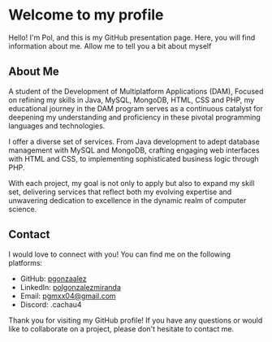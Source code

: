 # Welcome to my profile

Hello! I'm Pol, and this is my GitHub presentation page. Here, you will find information about me. Allow me to tell you a bit about myself

## About Me

A student of the Development of Multiplatform Applications (DAM), Focused on refining my skills in Java, MySQL, MongoDB, HTML, CSS and PHP, my educational journey in the DAM program serves as a continuous catalyst for deepening my understanding and proficiency in these pivotal programming languages and technologies.

I offer a diverse set of services. From Java development to adept database management with MySQL and MongoDB, crafting engaging web interfaces with HTML and CSS, to implementing sophisticated business logic through PHP.

With each project, my goal is not only to apply but also to expand my skill set, delivering services that reflect both my evolving expertise and unwavering dedication to excellence in the dynamic realm of computer science.

## Contact

I would love to connect with you! You can find me on the following platforms:

- GitHub: [pgonzaalez](https://github.com/pgonzaalez)
- LinkedIn: [polgonzalezmiranda](www.linkedin.com/in/iamnoddy)
- Email: [pgmxx04@gmail.com](mailto:pgmxx04@gmail.com)
- Discord: .cachau4

Thank you for visiting my GitHub profile! If you have any questions or would like to collaborate on a project, please don't hesitate to contact me.
